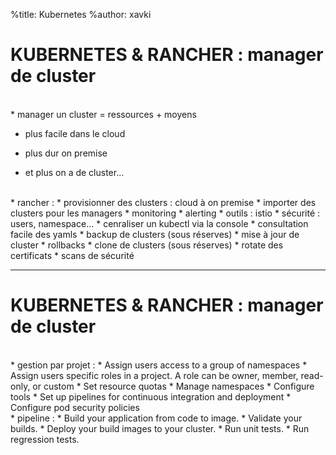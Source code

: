 %title: Kubernetes 
%author: xavki


# KUBERNETES & RANCHER : manager de cluster


<br>
* manager un cluster = ressources + moyens

* plus facile dans le cloud

* plus dur on premise

* et plus on a de cluster...

<br>
* rancher : 
		*	provisionner des clusters : cloud à on premise
		* importer des clusters pour les managers
		* monitoring
		* alerting
		* outils : istio
		* sécurité : users, namespace...
		* cenraliser un kubectl via la console
		* consultation facile des yamls
		* backup de clusters (sous réserves)
		* mise à jour de cluster
		* rollbacks
		* clone de clusters (sous réserves)
		* rotate des certificats
		* scans de sécurité

------------------------------------------------------------------


# KUBERNETES & RANCHER : manager de cluster


<br>
* gestion par projet :
    * Assign users access to a group of namespaces
    * Assign users specific roles in a project. A role can be owner, member, read-only, or custom
    * Set resource quotas
    * Manage namespaces
    * Configure tools
    * Set up pipelines for continuous integration and deployment
    * Configure pod security policies

<br>
* pipeline :
    * Build your application from code to image.
    * Validate your builds.
    * Deploy your build images to your cluster.
    * Run unit tests.
    * Run regression tests.


